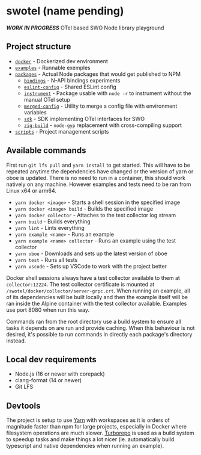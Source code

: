 # swotel (name pending)

**_WORK IN PROGRESS_** OTel based SWO Node library playground

## Project structure

- [`docker`](./docker/) - Dockerized dev environment
- [`examples`](./examples/) - Runnable exemples
- [`packages`](./packages/) - Actual Node packages that would get published to NPM
  - [`bindings`](./packages/bindings/) - N-API bindings experiments
  - [`eslint-config`](./packages/eslint-config/) - Shared ESLint config
  - [`instrument`](./packages/instrument/) - Package usable with `node -r` to instrument without the manual OTel setup
  - [`merged-config`](./packages/merged-config/) - Utility to merge a config file with environment variables
  - [`sdk`](./packages/sdk/) - SDK implementing OTel interfaces for SWO
  - [`zig-build`](./packages/zig-build/) - `node-gyp` replacement with cross-compiling support
- [`scripts`](./scripts/) - Project management scripts

## Available commands

First run `git lfs pull` and `yarn install` to get started. This will have to be repeated anytime the dependencies have changed or the version of yarn or oboe is updated. There is no need to run in a container, this should work natively on any machine. However examples and tests need to be ran from Linux x64 or arm64.

- `yarn docker <image>` - Starts a shell session in the specified image
- `yarn docker <image> build` - Builds the specified image
- `yarn docker collector` - Attaches to the test collector log stream
- `yarn build` - Builds everything
- `yarn lint` - Lints everything
- `yarn example <name>` - Runs an example
- `yarn example <name> collector` - Runs an example using the test collector
- `yarn oboe` - Downloads and sets up the latest version of oboe
- `yarn test` - Runs all tests
- `yarn vscode` - Sets up VSCode to work with the project better

Docker shell sessions always have a test collector available to them at `collector:12224`. The test collector certificate is mounted at `/swotel/docker/collector/server-grpc.crt`. When running an example, all of its dependencies will be built locally and then the example itself will be ran inside the Alpine container with the test collector available. Examples use port 8080 when run this way.

Commands ran from the root directory use a build system to ensure all tasks it depends on are run and provide caching. When this behaviour is not desired, it's possible to run commands in directly each package's directory instead.

## Local dev requirements

- Node.js (16 or newer with corepack)
- clang-format (14 or newer)
- Git LFS

## Devtools

The project is setup to use [Yarn](https://yarnpkg.com/) with workspaces as it is orders of magnitude faster than npm for large projects, especially in Docker where filesystem operations are much slower. [Turborepo](https://turborepo.org) is used as a build system to speedup tasks and make things a lot nicer (ie. automatically build typescript and native dependencies when running an example).
